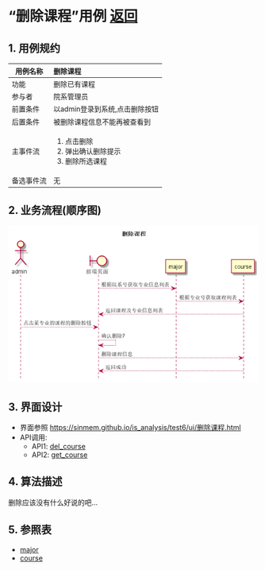 # “删除课程”用例 [返回](../README.md)

## 1. 用例规约

|用例名称|删除课程|
|-------|:-------------|
|功能|删除已有课程|
|参与者|院系管理员|
|前置条件|以admin登录到系统,点击删除按钮|
|后置条件|被删除课程信息不能再被查看到|
|主事件流|<ol><li>点击删除</li><li>弹出确认删除提示</li><li>删除所选课程</li></ol>|
|备选事件流|无|

## 2. 业务流程(顺序图)

![删除课程](../../out/test6/sequence/删除课程.png)

## 3. 界面设计

- 界面参照 https://sinmem.github.io/is_analysis/test6/ui/删除课程.html
- API调用:
    - API1: [del_course](../api/del_course.md)
    - API2: [get_course](../api/get_course.md)

## 4. 算法描述
    
删除应该没有什么好说的吧...

## 5. 参照表

- [major](../数据库设计.md/#major)
- [course](../数据库设计.md/#course)